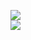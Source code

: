 [![](https://img.shields.io/badge/Made%20With-Github%20Spray-lightgrey.svg?style=for-the-badge&logo=github)](https://github.com/Annihil/github-spray#1920)  
[![](https://i.imgur.com/2DrTn0Z.gif)](https://github.com/Annihil/github-spray)